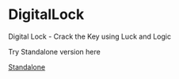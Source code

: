 # DigitalLock
Digital Lock - Crack the Key using Luck and Logic 

Try Standalone version here

[Standalone](https://srinivas-gandikota.github.io/DigitalLock/digilock-standalone.html)
